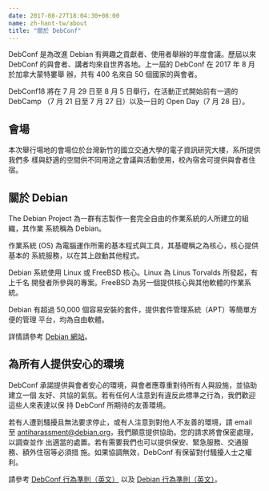 ```yaml
---
date: 2017-08-27T18:04:30+08:00
name: zh-hant-tw/about
title: "關於 DebConf"
---
```


DebConf 是為改進 Debian 有興趣之貢獻者、使用者舉辦的年度會議。歷屆以來 DebConf
的與會者、講者均來自世界各地。上一屆的 DebConf 在 2017 年 8 月於加拿大蒙特婁舉
辦，共有 400 名來自 50 個國家的與會者。

DebConf18 將在 7 月 29 日至 8 月 5 日舉行，在活動正式開始前有一週的 DebCamp
（7 月 21 日至 7 月 27 日）以及一日的 Open Day（7 月 28 日）。

會場
----

本次舉行場地的會場位於台灣新竹的國立交通大學的電子資訊研究大樓，系所提供我們多
樣與舒適的空間供不同用途之會議與活動使用，校內宿舍可提供與會者住宿。

關於 Debian
-----------

The Debian Project 為一群有志製作一套完全自由的作業系統的人所建立的組織，其作業
系統稱為 Debian。

作業系統 (OS) 為電腦運作所需的基本程式與工具，其基礎稱之為核心，核心提供基本的
系統服務，以在其上啟動其他程式。

Debian 系統使用 Linux 或 FreeBSD 核心。Linux 為 Linus Torvalds 所發起，有上千名
開發者所參與的專案。FreeBSD 為另一個提供核心與其他軟體的作業系統。

Debian 有超過 50,000 個容易安裝的套件，提供套件管理系統（APT）等簡單方便的管理
平台，均為自由軟體。

詳情請參考 [Debian 網站](https://debian.org/index.zh-tw.html)。

為所有人提供安心的環境
----------------------

DebConf 承諾提供與會者安心的環境，與會者應尊重對待所有人與設施，並協助建立一個
友好、共協的氣氛。若有任何人注意到有違反此標準之行為，我們歡迎這些人來表達以保
持 DebConf 所期待的友善環境。

若有人遭到騷擾且無法要求停止，或有人注意到對他人不友善的環境，請 email 至
<antiharassment@debian.org>，我們願意提供協助。您的請求將會保密處理，以調查並作
出適當的處置。若有需要我們也可以提供保安、緊急服務、交通服務、額外住宿等必須措
施。如果協調無效，DebConf 有保留對付騷擾人士之權利。

請參考 [DebConf 行為準則（英文）](https://debconf.org/codeofconduct.shtml) 以及
[Debian 行為準則（英文）](https://www.debian.org/code_of_conduct)。
